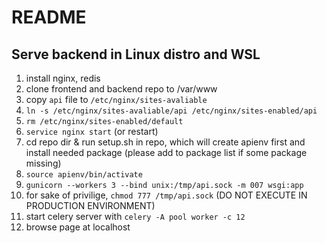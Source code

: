# README

## Serve backend in Linux distro and WSL

1. install nginx, redis
2. clone frontend and backend repo to /var/www
3. copy `api` file to `/etc/nginx/sites-avaliable`
4. `ln -s /etc/nginx/sites-avaliable/api /etc/nginx/sites-enabled/api`
5. `rm /etc/nginx/sites-enabled/default`
6. `service nginx start` (or restart)
7. cd repo dir & run setup.sh in repo, which will create apienv first and install needed package 
(please add to package list if some package missing)
8. `source apienv/bin/activate`
9. `gunicorn --workers 3 --bind unix:/tmp/api.sock -m 007 wsgi:app`
10. for sake of privilige, `chmod 777 /tmp/api.sock` (DO NOT EXECUTE IN PRODUCTION ENVIRONMENT)
11. start celery server with `celery -A pool worker -c 12`
12. browse page at localhost
